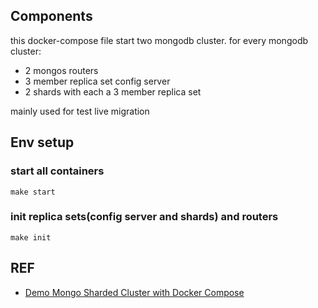 ## Components

this docker-compose file start two mongodb cluster. for every mongodb cluster:
- 2 mongos routers
- 3 member replica set config server
- 2 shards with each a 3 member replica set

mainly used for test live migration

## Env setup

### start all containers

```shell
make start
```

### init replica sets(config server and shards) and routers

```shell
make init
```

## REF

- [Demo Mongo Sharded Cluster with Docker Compose](https://github.com/minhhungit/mongodb-cluster-docker-compose)